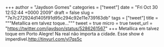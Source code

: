 
+++
author = "Jaydson Gomes"
categories = ["tweet"]
date = "Fri Oct 30 12:52:44 +0000 2009"
draft = false
slug = "7e7c272924d1405f91d95c294c92e11e739163db"
tags = ["tweet"]
title = """Metallica em talvez toque..."""
tweet = true
micro = true
tweet_url = "https://twitter.com/jaydson/status/5286261567"
+++
Metallica em talvez toque em Porto Alegre! Na real não importa a cidade. Esse show é imperdível.http://tinyurl.com/yl7qs5c
